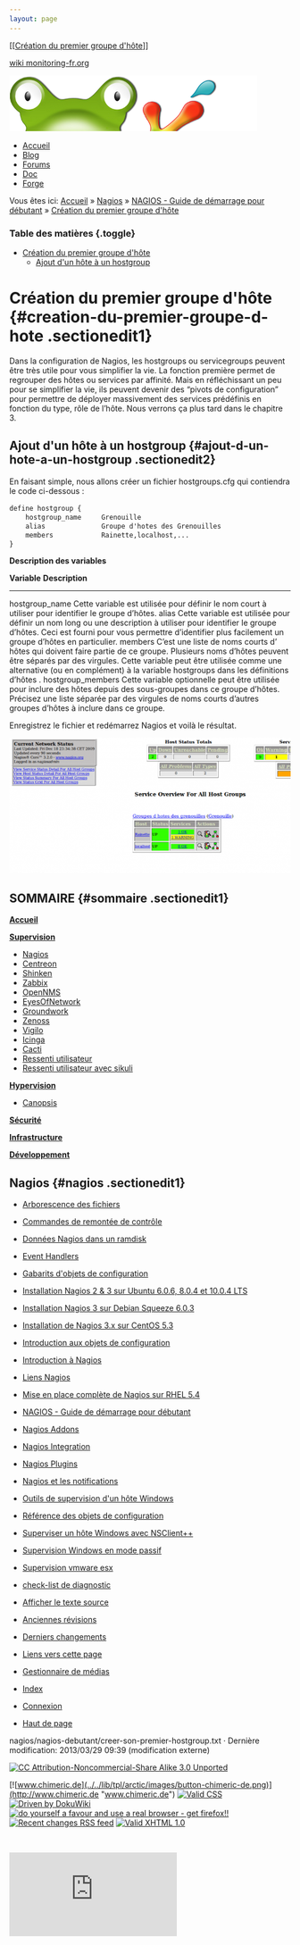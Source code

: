 ```yaml
---
layout: page
---
```


[[[Création du premier groupe
d'hôte](creer-son-premier-hostgroup@do=backlink.html)]]

[wiki monitoring-fr.org](../../start.html "[ALT+H]")

![Logo Monitoring](../../lib/tpl/arctic/images/logo_monitoring.png)

-   [Accueil](../../index.html "Cliquez pour revenir |  l'accueil")
-   [Blog](http://www.monitoring-fr.org "Blog & News")
-   [Forums](http://forums.monitoring-fr.org "Forums")
-   [Doc](http://doc.monitoring-fr.org "Doc")
-   [Forge](https://github.com/monitoring-fr "Forge")

Vous êtes ici: [Accueil](../../start.html "start") »
[Nagios](../start.html "nagios:start") » [NAGIOS - Guide de démarrage
pour débutant](start.html "nagios:nagios-debutant:start") » [Création du
premier groupe
d'hôte](creer-son-premier-hostgroup.html "nagios:nagios-debutant:creer-son-premier-hostgroup")

### Table des matières {.toggle}

-   [Création du premier groupe
    d'hôte](creer-son-premier-hostgroup.html#creation-du-premier-groupe-d-hote)
    -   [Ajout d'un hôte à un
        hostgroup](creer-son-premier-hostgroup.html#ajout-d-un-hote-a-un-hostgroup)

Création du premier groupe d'hôte {#creation-du-premier-groupe-d-hote .sectionedit1}
=================================

Dans la configuration de Nagios, les hostgroups ou servicegroups peuvent
être très utile pour vous simplifier la vie. La fonction première permet
de regrouper des hôtes ou services par affinité. Mais en réfléchissant
un peu pour se simplifier la vie, ils peuvent devenir des “pivots de
configuration” pour permettre de déployer massivement des services
prédéfinis en fonction du type, rôle de l’hôte. Nous verrons ça plus
tard dans le chapitre 3.

Ajout d'un hôte à un hostgroup {#ajout-d-un-hote-a-un-hostgroup .sectionedit2}
------------------------------

En faisant simple, nous allons créer un fichier hostgroups.cfg qui
contiendra le code ci-dessous :

~~~~ {.code}
define hostgroup {
    hostgroup_name     Grenouille
    alias              Groupe d'hotes des Grenouilles
    members            Rainette,localhost,...
}
~~~~

**Description des variables**

  **Variable**         **Description**
  -------------------- ---------------------------------------------------------------------------------------------------------------------------------------------------------------------------------------------------------------------------------------------------------------------------------
  hostgroup\_name      Cette variable est utilisée pour définir le nom court à utiliser pour identifier le groupe d’hôtes.
  alias                Cette variable est utilisée pour définir un nom long ou une description à utiliser pour identifier le groupe d’hôtes. Ceci est fourni pour vous permettre d’identifier plus facilement un groupe d’hôtes en particulier.
  members              C’est une liste de noms courts d’ hôtes qui doivent faire partie de ce groupe. Plusieurs noms d’hôtes peuvent être séparés par des virgules. Cette variable peut être utilisée comme une alternative (ou en complément) à la variable hostgroups dans les définitions d’hôtes .
  hostgroup\_members   Cette variable optionnelle peut être utilisée pour inclure des hôtes depuis des sous-groupes dans ce groupe d’hôtes. Précisez une liste séparée par des virgules de noms courts d’autres groupes d’hôtes à inclure dans ce groupe.

Enregistrez le fichier et redémarrez Nagios et voilà le résultat.

[![](../../assets/media/nagios/nagios-debutant/hostgroups.png@w=700)](../../_detail/nagios/nagios-debutant/hostgroups.png@id=nagios%253Anagios-debutant%253Acreer-son-premier-hostgroup.html "nagios:nagios-debutant:hostgroups.png")

SOMMAIRE {#sommaire .sectionedit1}
--------

**[Accueil](../../start.html "start")**

**[Supervision](../../supervision/start.html "supervision:start")**

-   [Nagios](../start.html "nagios:start")
-   [Centreon](../../centreon/start.html "centreon:start")
-   [Shinken](../../shinken/start.html "shinken:start")
-   [Zabbix](../../zabbix/start.html "zabbix:start")
-   [OpenNMS](../../opennms/start.html "opennms:start")
-   [EyesOfNetwork](../../eyesofnetwork/start.html "eyesofnetwork:start")
-   [Groundwork](../../groundwork/start.html "groundwork:start")
-   [Zenoss](../../zenoss/start.html "zenoss:start")
-   [Vigilo](../../vigilo/start.html "vigilo:start")
-   [Icinga](../../icinga/start.html "icinga:start")
-   [Cacti](../../cacti/start.html "cacti:start")
-   [Ressenti
    utilisateur](../../supervision/eue/start.html "supervision:eue:start")
-   [Ressenti utilisateur avec
    sikuli](../../sikuli/eue/start.html "sikuli:eue:start")

**[Hypervision](../../hypervision/start.html "hypervision:start")**

-   [Canopsis](../../canopsis/start.html "canopsis:start")

**[Sécurité](../../securite/start.html "securite:start")**

**[Infrastructure](../../infra/start.html "infra:start")**

**[Développement](../../dev/start.html "dev:start")**

Nagios {#nagios .sectionedit1}
------

-   [Arborescence des
    fichiers](../installation-layout.html "nagios:installation-layout")
-   [Commandes de remontée de
    contrôle](../ocsp-ochp.html "nagios:ocsp-ochp")
-   [Données Nagios dans un ramdisk](../ramdisk.html "nagios:ramdisk")
-   [Event Handlers](../event_handlers.html "nagios:event_handlers")
-   [Gabarits d'objets de
    configuration](../templates.html "nagios:templates")
-   [Installation Nagios 2 & 3 sur Ubuntu 6.0.6, 8.0.4 et 10.0.4
    LTS](../ubuntu-install.html "nagios:ubuntu-install")
-   [Installation Nagios 3 sur Debian Squeeze
    6.0.3](../debian-install.html "nagios:debian-install")
-   [Installation de Nagios 3.x sur CentOS
    5.3](../nagios-centos-install.html "nagios:nagios-centos-install")
-   [Introduction aux objets de
    configuration](../configobjects.html "nagios:configobjects")
-   [Introduction à
    Nagios](../nagios-introduction.html "nagios:nagios-introduction")
-   [Liens Nagios](../links.html "nagios:links")
-   [Mise en place complète de Nagios sur RHEL
    5.4](../mise-en-place-complete-nagios-sur-rhel-5.4/start.html "nagios:mise-en-place-complete-nagios-sur-rhel-5.4:start")
-   [NAGIOS - Guide de démarrage pour
    débutant](start.html "nagios:nagios-debutant:start")
-   [Nagios Addons](../addons/start.html "nagios:addons:start")
-   [Nagios
    Integration](../integration/start.html "nagios:integration:start")
-   [Nagios Plugins](../plugins/start.html "nagios:plugins:start")
-   [Nagios et les
    notifications](../notifications.html "nagios:notifications")
-   [Outils de supervision d'un hôte
    Windows](../windows-client.html "nagios:windows-client")
-   [Référence des objets de
    configuration](../objects-reference.html "nagios:objects-reference")
-   [Superviser un hôte Windows avec
    NSClient++](../nagios-nsclient-host.html "nagios:nagios-nsclient-host")
-   [Supervision Windows en mode
    passif](../supervision-windows-passif.html "nagios:supervision-windows-passif")
-   [Supervision vmware esx](../vmware_esx.html "nagios:vmware_esx")
-   [check-list de diagnostic](../debug.html "nagios:debug")

-   [Afficher le texte
    source](creer-son-premier-hostgroup@do=edit&rev=0.html "Afficher le texte source [V]")
-   [Anciennes
    révisions](creer-son-premier-hostgroup@do=revisions.html "Anciennes révisions [O]")
-   [Derniers
    changements](creer-son-premier-hostgroup@do=recent.html "Derniers changements [R]")
-   [Liens vers cette
    page](creer-son-premier-hostgroup@do=backlink.html "Liens vers cette page")
-   [Gestionnaire de
    médias](creer-son-premier-hostgroup@do=media.html "Gestionnaire de médias")
-   [Index](creer-son-premier-hostgroup@do=index.html "Index [X]")
-   [Connexion](creer-son-premier-hostgroup@do=login&sectok=6bca6bdf16f8880de3d6d3649db89a26.html "Connexion")
-   [Haut de
    page](creer-son-premier-hostgroup.html#dokuwiki__top "Haut de page [T]")

nagios/nagios-debutant/creer-son-premier-hostgroup.txt · Dernière
modification: 2013/03/29 09:39 (modification externe)

[![CC Attribution-Noncommercial-Share Alike 3.0
Unported](../../lib/images/license/button/cc-by-nc-sa.png)](http://creativecommons.org/licenses/by-nc-sa/3.0/)

[![www.chimeric.de](../../lib/tpl/arctic/images/button-chimeric-de.png)](http://www.chimeric.de "www.chimeric.de")
[![Valid
CSS](../../lib/tpl/arctic/images/button-css.png)](http://jigsaw.w3.org/css-validator/check/referer "Valid CSS")
[![Driven by
DokuWiki](../../lib/tpl/arctic/images/button-dw.png)](http://wiki.splitbrain.org/wiki:dokuwiki "Driven by DokuWiki")
[![do yourself a favour and use a real browser - get
firefox!!](../../lib/tpl/arctic/images/button-firefox.png)](http://www.firefox-browser.de "do yourself a favour and use a real browser - get firefox")
[![Recent changes RSS
feed](../../lib/tpl/arctic/images/button-rss.png)](../../feed.php "Recent changes RSS feed")
[![Valid XHTML
1.0](../../lib/tpl/arctic/images/button-xhtml.png)](http://validator.w3.org/check/referer "Valid XHTML 1.0")

![](../../lib/exe/indexer.php@id=nagios%253Anagios-debutant%253Acreer-son-premier-hostgroup&1424859573)

![](http://analytics.monitoring-fr.org/piwik.php?idsite=2)
